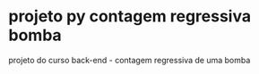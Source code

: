 # projeto py contagem regressiva bomba
 projeto do curso back-end - contagem regressiva de  uma bomba
